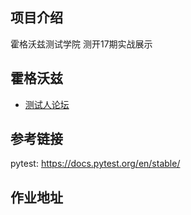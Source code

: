 ## 项目介绍

霍格沃兹测试学院 测开17期实战展示

## 霍格沃兹

- [测试人论坛](https://ceshiren.com/)

## 参考链接

pytest: https://docs.pytest.org/en/stable/

## 作业地址

